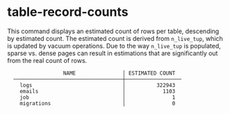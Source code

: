 # table-record-counts

This command displays an estimated count of rows per table, descending by estimated count. The estimated count is derived from `n_live_tup`, which is updated by vacuum operations. Due to the way `n_live_tup` is populated, sparse vs. dense pages can result in estimations that are significantly out from the real count of rows.


```
                  NAME               │ ESTIMATED COUNT
  ───────────────────────────────────┼──────────────────
    logs                             │          322943
    emails                           │            1103
    job                              │               1
    migrations                       │               0
```